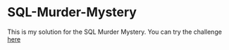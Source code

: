 # SQL-Murder-Mystery

This is my solution for the SQL Murder Mystery.
You can try the challenge [here](https://mystery.knightlab.com)
